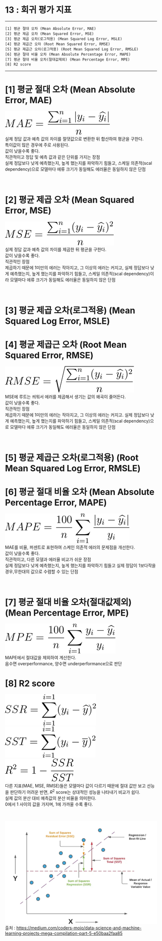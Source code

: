 #  13 : 회귀 평가 지표

---

	[1] 평균 절대 오차 (Mean Absolute Error, MAE)
	[2] 평균 제곱 오차 (Mean Squared Error, MSE)
	[3] 평균 제곱 오차(로그적용) (Mean Squared Log Error, MSLE)
	[4] 평균 제곱근 오차 (Root Mean Squared Error, RMSE)
	[5] 평균 제곱근 오차(로그적용) (Root Mean Squared Log Error, RMSLE)
	[6] 평균 절대 비율 오차 (Mean Absolute Percentage Error, MAPE)
	[7] 평균 절대 비율 오차(절대값제외) (Mean Percentage Error, MPE)
	[8] R2 score

	  
---

# [1] 평균 절대 오차 (Mean Absolute Error, MAE)
![](./images/MAE.svg)
<br>
실제 정답 값과 예측 값의 차이를 절댓값으로 변환한 뒤 합산하여 평균을 구한다.<br>
특이값이 많은 경우에 주로 사용된다.<br>
값이 낮을수록 좋다.<br>
직관적이고 정답 및 예측 값과 같은 단위를 가지는 장점<br>
실제 정답보다 낮게 예측했는지, 높게 했는지를 파악하기 힘들고, 스케일 의존적(scal dependency)으로 모델마다 에류 크기가 동일해도 에러율은 동일하지 않은 단점<br>

<br>

# [2] 평균 제곱 오차 (Mean Squared Error, MSE)
![](./images/MSE.svg)
<br>
실제 정답 값과 예측 값의 차이를 제곱한 뒤 평균을 구한다.<br>
값이 낮을수록 좋다.<br>
직관적인 장점<br>
제곱하기 때문에 1미만의 에러는 작아지고, 그 이상의 에러는 커지고, 실제 정답보다 낮게 예측했는지, 높게 했는지를 파악하기 힘들고, 스케일 의존적(scal dependency)이라 모델마다 에류 크기가 동일해도 에러율은 동일하지 않은 단점<br>

<br>

# [3] 평균 제곱 오차(로그적용) (Mean Squared Log Error, MSLE)

# [4] 평균 제곱근 오차 (Root Mean Squared Error, RMSE)
![](./images/RMSE.svg)
<br>
MSE에 루트는 씌워서 에러를 제곱해서 생기는 값의 왜곡이 줄어든다.<br>
값이 낮을수록 좋다.<br>
직관적인 장점<br>
제곱하기 때문에 1미만의 에러는 작아지고, 그 이상의 에러는 커지고. 실제 정답보다 낮게 예측했는지, 높게 했는지를 파악하기 힘들고, 스케일 의존적(scal dependency)으로 모델마다 에류 크기가 동일해도 에러율은 동일하지 않은 단점<br>

<br>

# [5] 평균 제곱근 오차(로그적용) (Root Mean Squared Log Error, RMSLE)

# [6] 평균 절대 비율 오차 (Mean Absolute Percentage Error, MAPE)
![](./images/MAPE.svg)
<br>
MAE를 비율, 퍼센트로 표현하여 스케인 의존적 에러의 문제점을 개선한다.<br>
값이 낮을수록 좋다.<br>
직관적이고, 다른 모델과 에러율 비교가 쉬운 장점<br>
실제 정답보다 낮게 예측했는지, 높게 했는지를 파악하기 힘들고 실제 정답이 1보다작을 경우,무한대의 값으로 수렴할 수 있는 단점<br>

<br>

# [7] 평균 절대 비율 오차(절대값제외) (Mean Percentage Error, MPE)
![](./images/MPE.svg)
<br>
MAPE에서 절대값을 제외하여 계산한다.<br>
음수면 overperformance, 양수면 underperformance으로 판단<br>

# [8] R2 score

![](./images/SSR.svg)
<br>
![](./images/SST.svg)
<br>
![](./images/R.svg)
<br>
다른 지표(MAE, MSE, RMSE)들은 모델마다 값이 다르기 때문에 절대 값만 보고 선능을 판단하기 어려운 반면, $R^2$ score는 상대적인 성능을 나타내기 비교가 쉽다.<br>
실제 값의 분산 대비 예측값의 분산 비율을 의미한다.<br>
0에서 1 사이의 값을 가지며, 1에 가까울 수록 좋다.<br>

<br>

![](./images/SST.png)
<br>
출처 : https://medium.com/coders-mojo/data-science-and-machine-learning-projects-mega-compilation-part-5-e50baa2faa85
